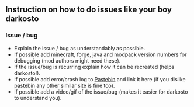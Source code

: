 ## Instruction on how to do issues like your boy darkosto
 
 ### Issue / bug
 - Explain the issue / bug as understandably as possible.
 - If possible add minecraft, forge, java and modpack version numbers for debugging (mod authors might need these).
 - If the issue/bug is recurring explain how it can be recreated (helps darkosto!).
 - If possible add error/crash log to [Pastebin](https://pastebin.com/) and link it here (if you dislike pastebin any other similar site is fine too).
 - If possible add a video/gif of the issue/bug (makes it easier for darkosto to understand you).
